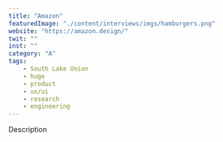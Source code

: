 ```yaml
---
title: "Amazon"
featuredImage: "./content/interviews/imgs/hamburgers.png"
website: "https://amazon.design/"
twit: ""
inst: ""
category: "A"
tags:
    - South Lake Union
    - huge
    - product
    - ux/ui
    - research
    - engineering
---
```


Description
